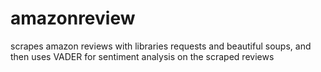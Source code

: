 # amazonreview
scrapes amazon reviews with libraries requests and beautiful soups, and then uses VADER for sentiment analysis on the scraped reviews
